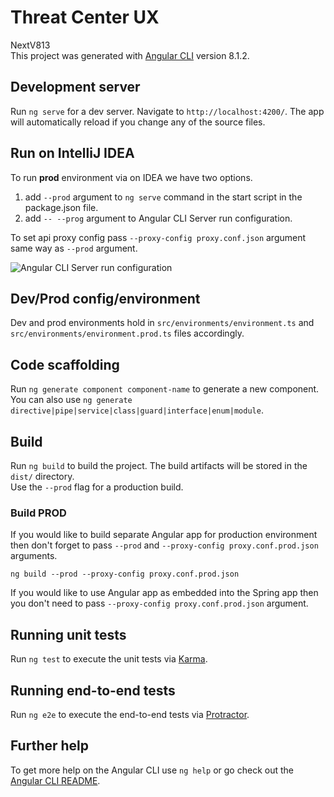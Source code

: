 # Threat Center UX 

NextV813  
This project was generated with [Angular CLI](https://github.com/angular/angular-cli) version 8.1.2.

## Development server

Run `ng serve` for a dev server. Navigate to `http://localhost:4200/`. The app will automatically reload if you change any of the source files.

## Run on IntelliJ IDEA

To run **prod** environment via on IDEA we have two options.  
1. add `--prod` argument to `ng serve` command in the  start script in the package.json file.
2. add `-- --prog` argument to Angular CLI Server run configuration.

To set api proxy config pass `--proxy-config proxy.conf.json` argument same way as `--prod` argument.  

<img alt="Angular CLI Server run configuration" src="https://github.com/threatrix/threat-center-ux/blob/master/angular-cli-server.png">


## Dev/Prod config/environment

Dev and prod environments  hold in `src/environments/environment.ts` and `src/environments/environment.prod.ts` files accordingly.


## Code scaffolding

Run `ng generate component component-name` to generate a new component. You can also use `ng generate directive|pipe|service|class|guard|interface|enum|module`.

## Build

Run `ng build` to build the project. The build artifacts will be stored in the `dist/` directory.  
Use the `--prod` flag for a production build.

### Build PROD

If you would like to build separate Angular app for production environment 
then don't forget to pass `--prod` and `--proxy-config proxy.conf.prod.json` arguments.

    ng build --prod --proxy-config proxy.conf.prod.json
    
If you would like to use Angular app as embedded into the Spring app then you don't need to pass `--proxy-config proxy.conf.prod.json` argument.

## Running unit tests

Run `ng test` to execute the unit tests via [Karma](https://karma-runner.github.io).

## Running end-to-end tests

Run `ng e2e` to execute the end-to-end tests via [Protractor](http://www.protractortest.org/).

## Further help

To get more help on the Angular CLI use `ng help` or go check out the [Angular CLI README](https://github.com/angular/angular-cli/blob/master/README.md).

